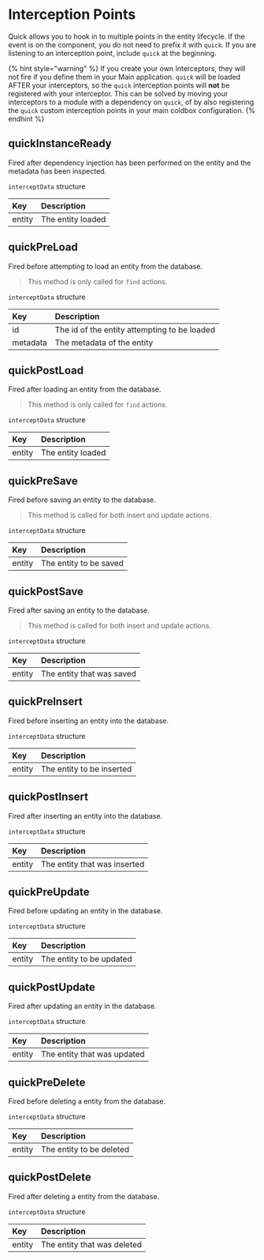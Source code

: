 # Interception Points

Quick allows you to hook in to multiple points in the entity lifecycle. If the event is on the component, you do not need to prefix it with `quick`. If you are listening to an interception point, include `quick` at the beginning.

{% hint style="warning" %}
If you create your own Interceptors, they will not fire if you define them in your Main application. `quick` will be loaded AFTER your interceptors, so the `quick` interception points will **not** be registered with your interceptor. This can be solved by moving your interceptors to a module with a dependency on `quick`, of by also registering the `quick` custom interception points in your main coldbox configuration.
{% endhint %}

## quickInstanceReady

Fired after dependency injection has been performed on the entity and the metadata has been inspected.

`interceptData` structure

| Key | Description |
| :--- | :--- |
| entity | The entity loaded |

## quickPreLoad

Fired before attempting to load an entity from the database.

> This method is only called for `find` actions.

`interceptData` structure

| Key | Description |
| :--- | :--- |
| id | The id of the entity attempting to be loaded |
| metadata | The metadata of the entity |

## quickPostLoad

Fired after loading an entity from the database.

> This method is only called for `find` actions.

`interceptData` structure

| Key | Description |
| :--- | :--- |
| entity | The entity loaded |

## quickPreSave

Fired before saving an entity to the database.

> This method is called for both insert and update actions.

`interceptData` structure

| Key | Description |
| :--- | :--- |
| entity | The entity to be saved |

## quickPostSave

Fired after saving an entity to the database.

> This method is called for both insert and update actions.

`interceptData` structure

| Key | Description |
| :--- | :--- |
| entity | The entity that was saved |

## quickPreInsert

Fired before inserting an entity into the database.

`interceptData` structure

| Key | Description |
| :--- | :--- |
| entity | The entity to be inserted |

## quickPostInsert

Fired after inserting an entity into the database.

`interceptData` structure

| Key | Description |
| :--- | :--- |
| entity | The entity that was inserted |

## quickPreUpdate

Fired before updating an entity in the database.

`interceptData` structure

| Key | Description |
| :--- | :--- |
| entity | The entity to be updated |

## quickPostUpdate

Fired after updating an entity in the database.

`interceptData` structure

| Key | Description |
| :--- | :--- |
| entity | The entity that was updated |

## quickPreDelete

Fired before deleting a entity from the database.

`interceptData` structure

| Key | Description |
| :--- | :--- |
| entity | The entity to be deleted |

## quickPostDelete

Fired after deleting a entity from the database.

`interceptData` structure

| Key | Description |
| :--- | :--- |
| entity | The entity that was deleted |

